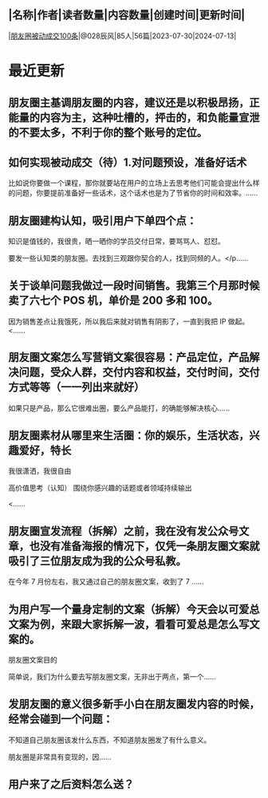 |名称|作者|读者数量|内容数量|创建时间|更新时间|
---
|[朋友圈被动成交100条](https://xiaobot.net/p/68802?refer=0b133df9-27dc-423b-8101-639049001c13)|@028辰风|85人|56篇|2023-07-30|2024-07-13|

# 最近更新
## 朋友圈主基调朋友圈的内容，建议还是以积极昂扬，正能量的内容为主，这种吐槽的，抨击的，和负能量宣泄的不要太多，不利于你的整个账号的定位。


## 如何实现被动成交（待）1.对问题预设，准备好话术

比如说你要做一个课程，那你就要站在用户的立场上去思考他们可能会提出什么样的问题，你要提前准备好一些话术，这个话术也是为了节省你的时间和效率。......
## 朋友圈建构认知，吸引用户下单四个点：

知识是值钱的，我很贵，晒一晒你的学员交付日常，要骂骂人、怼怼。

要发一些认知类的朋友圈。去找到三观跟你契合的人，找到同频的人。</p......
## 关于谈单问题我做过一段时间销售。我第三个月那时候卖了六七个 POS 机，单价是 200 多和 100。

因为销售差点让我饿死，所以我后来就对销售有阴影了，一直到我把 IP 做起。<......
## 朋友圈文案怎么写营销文案很容易：产品定位，产品解决问题，受众人群，交付内容和权益，交付时间，交付方式等等（一一列出来就好）

如果只是产品，那么它很难出圈，要么产品能打，的确能够解决核心......
## 朋友圈素材从哪里来生活圈：你的娱乐，生活状态，兴趣爱好，特长

我很潇洒，我很自由

高价值思考（认知） 围绕你感兴趣的话题或者领域持续输出

<......
## 朋友圈宣发流程（拆解）之前，我在没有发公众号文章，也没有准备海报的情况下，仅凭一条朋友圈文案就吸引了三位朋友成为我的公众号私教。

在今年 7 月份左右，我又通过自己的朋友圈文案，收到了 7 ......
## 为用户写一个量身定制的文案（拆解）今天会以可爱总文案为例，来跟大家拆解一波，看看可爱总是怎么写文案的。

朋友圈文案目的

简单说，我们为什么要去写朋友圈文案，无非出于两点，第一个......
## 发朋友圈的意义很多新手小白在朋友圈发内容的时候，经常会碰到一个问题：

不知道自己朋友圈该发什么东西，不知道朋友圈发了有什么意义。

朋友圈是非常具有变现的，因......
## 用户来了之后资料怎么送？


